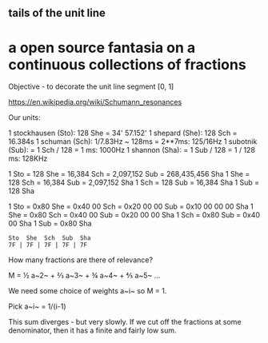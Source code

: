 ## tails of the unit line
# a open source fantasia on a continuous collections of fractions

Objective - to decorate the unit line segment [0, 1]

https://en.wikipedia.org/wiki/Schumann_resonances

Our units:

1 stockhausen (Sto): 128 She = 34' 57.152'
1 shepard (She): 128 Sch = 16.384s
1 schuman (Sch): 1/7.83Hz ~ 128ms = 2**7ms: 125/16Hz
1 subotnik (Sub): = 1 Sch / 128 = 1 ms: 1000Hz
1 shannon (Sha): = 1 Sub / 128 = 1 / 128 ms: 128KHz

1 Sto = 128 She = 16,384 Sch = 2,097,152 Sub = 268,435,456 Sha
1 She = 128 Sch = 16,384 Sub = 2,097,152 Sha
1 Sch = 128 Sub = 16,384 Sha
1 Sub = 128 Sha

1 Sto = 0x80 She = 0x40 00 Sch = 0x20 00 00 Sub = 0x10 00 00 00 Sha
1 She = 0x80 Sch = 0x40 00 Sub = 0x20 00 00 Sha
1 Sch = 0x80 Sub = 0x40 00 Sha
1 Sub = 0x80 Sha


    Sto  She  Sch  Sub  Sha
    7F | 7F | 7F | 7F | 7F

How many fractions are there of relevance?

M = ½ a~2~ + ⅔ a~3~ + ¾ a~4~ + ⅘ a~5~ …

We need some choice of weights a~i~ so  M = 1.

Pick a~i~ = 1/(i-1)

This sum diverges - but very slowly.  If we cut off the fractions at some denominator, then it has a finite and fairly low sum.

